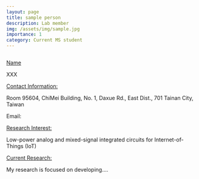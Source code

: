 ```yaml
---
layout: page
title: sample person
description: Lab member
img: /assets/img/sample.jpg
importance: 1
category: Current MS student
---
```


<div class="row">
    <div class="col-sm-10 mt-3 mt-md-0">
        <img class="img-fluid rounded z-depth-1" src="{{ '/assets/img/sample.jpg' | relative_url }}" alt="" title="example image"/>
    </div>
</div>

<a href="#"> Name </a>

XXX

<a href="#"> Contact Information: </a>

<p>Room 95604, ChiMei Building, No. 1, Daxue Rd., East Dist., 701 Tainan City, Taiwan</p>
Email: 

<a href="#"> Research Interest: </a>

Low-power analog and mixed-signal integrated circuits for Internet-of-Things (IoT)

<a href="#"> Current Research: </a>

My research is focused on developing.... 